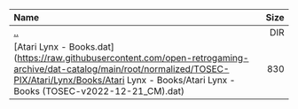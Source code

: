 |Name|Size|
|:---|---:|
|[..](../index.html)|DIR|
|[Atari Lynx - Books.dat](https://raw.githubusercontent.com/open-retrogaming-archive/dat-catalog/main/root/normalized/TOSEC-PIX/Atari/Lynx/Books/Atari Lynx - Books/Atari Lynx - Books (TOSEC-v2022-12-21_CM).dat)|830|
